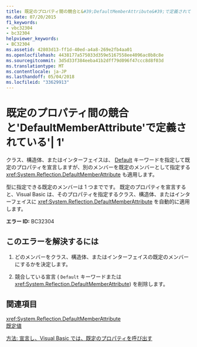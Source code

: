 ```yaml
---
title: 既定のプロパティ間の競合と&#39;DefaultMemberAttribute&#39;で定義されている&#39;| 1&#39;
ms.date: 07/20/2015
f1_keywords:
- vbc32304
- bc32304
helpviewer_keywords:
- BC32304
ms.assetid: 42803d13-ff1d-40ed-a4a8-269e2fb4aa01
ms.openlocfilehash: 4438177a575033d359e5167558ee4096ac0b8c8e
ms.sourcegitcommit: 3d5d33f384eeba41b2dff79d096f47ccc8d8f03d
ms.translationtype: MT
ms.contentlocale: ja-JP
ms.lasthandoff: 05/04/2018
ms.locfileid: "33629913"
---
```

# <a name="conflict-between-the-default-property-and-the-39defaultmemberattribute39-defined-on-39139"></a>既定のプロパティ間の競合と&#39;DefaultMemberAttribute&#39;で定義されている&#39;| 1&#39;
クラス、構造体、またはインターフェイスは、 [Default](../../visual-basic/language-reference/modifiers/default.md) キーワードを指定して既定のプロパティを宣言しますが、別のメンバーを既定のメンバーとして指定する <xref:System.Reflection.DefaultMemberAttribute> も適用します。  
  
 型に指定できる既定のメンバーは 1 つまでです。 既定のプロパティを宣言すると、Visual Basic は、そのプロパティを指定するクラス、構造体、またはインターフェイスに <xref:System.Reflection.DefaultMemberAttribute> を自動的に適用します。  
  
 **エラー ID:** BC32304  
  
## <a name="to-correct-this-error"></a>このエラーを解決するには  
  
1.  どのメンバーをクラス、構造体、またはインターフェイスの既定のメンバーにするかを決定します。  
  
2.  競合している宣言 ( `Default` キーワードまたは <xref:System.Reflection.DefaultMemberAttribute>) を削除します。  
  
## <a name="see-also"></a>関連項目  
 <xref:System.Reflection.DefaultMemberAttribute>  
 [既定値](../../visual-basic/language-reference/modifiers/default.md)  
   
 [方法: 宣言し、Visual Basic では、既定のプロパティを呼び出す](../../visual-basic/programming-guide/language-features/procedures/how-to-declare-and-call-a-default-property.md)
